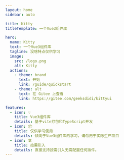 ```yaml
---
layout: home
sidebar: auto

title: Kitty
titleTemplate: 一个Vue3组件库

hero:
  name: Kitty
  text: 一个Vue3组件库
  tagline: 没啥特点仅供学习
  image:
    src: /logo.png
    alt: Kitty
  actions:
    - theme: brand
      text: 开始
      link: /guide/quickstart
    - theme: alt
      text: 在 Gitee 上查看
      link: https://gitee.com/geeksdidi/kittyui

features:
  - icon: 💡
    title: Vue3组件库
    details: 基于vite打包和TypeScript开发
  - icon: 📦
    title: 仅供学习使用
    details: 倾向于Vue3组件库的学习，请勿用于实际生产项目
  - icon: 🛠️
    title: 按需引入
    details: 直接支持按需引入无需配置任何插件。
---
```

